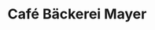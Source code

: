 ---
title: "Café Bäckerei Mayer"
url: /weilheim-an-der-teck/cafe-baeckerei-mayer/
shop: Bäckerei
---
